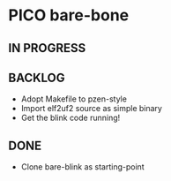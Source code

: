 # PICO bare-bone

## IN PROGRESS

## BACKLOG
* Adopt Makefile to pzen-style
* Import elf2uf2 source as simple binary
* Get the blink code running!

## DONE
* Clone bare-blink as starting-point
